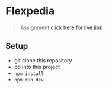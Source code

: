 # Flexpedia
> Assignment
[click here for live link](https://fanciful-salamander-c8b7ae.netlify.app/)
## Setup
* git clone this repository 
* cd into this project
* `npm install`
* `npm run dev`
